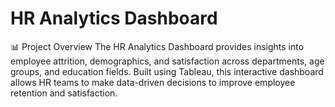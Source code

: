 # HR Analytics Dashboard
📊 Project Overview
The HR Analytics Dashboard provides insights into employee attrition, demographics, and satisfaction across departments, age groups, and education fields. Built using Tableau, this interactive dashboard allows HR teams to make data-driven decisions to improve employee retention and satisfaction.
